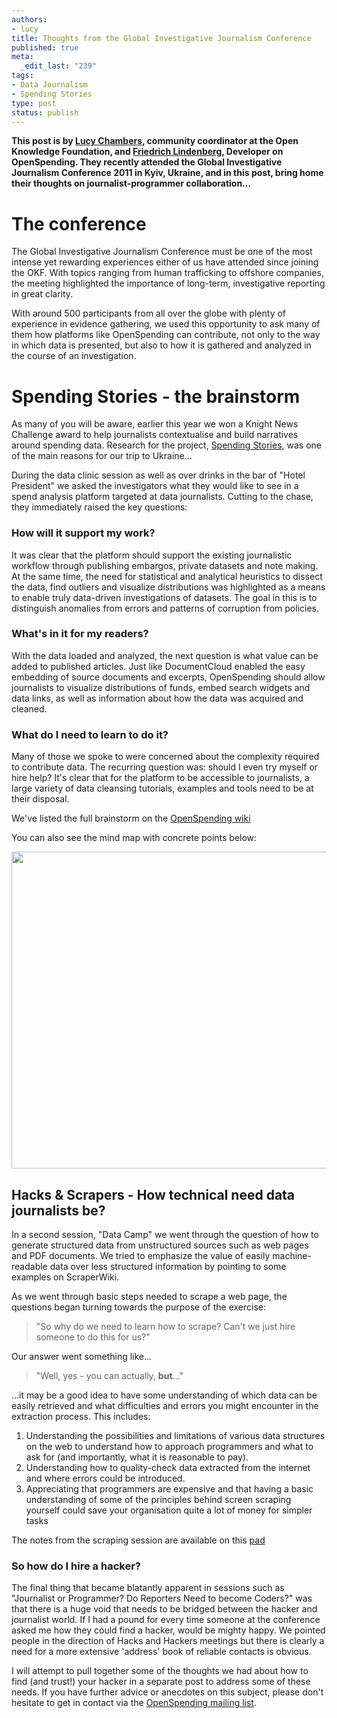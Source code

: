 ```yaml
---
authors:
- lucy
title: Thoughts from the Global Investigative Journalism Conference
published: true
meta:
  _edit_last: "239"
tags:
- Data Journalism
- Spending Stories
type: post
status: publish
---
```

**This post is by [Lucy Chambers](http://okfn.org/members/lucychambers), community coordinator at the Open Knowledge Foundation, and [Friedrich Lindenberg](http://okfn.org/members/pudo), Developer on OpenSpending. They recently attended the Global Investigative Journalism Conference 2011 in Kyiv, Ukraine, and in this post, bring home their thoughts on journalist-programmer collaboration...** 

# The conference

The Global Investigative Journalism Conference must be one of the most intense yet rewarding experiences either of us have attended since joining the OKF. With topics ranging from human trafficking to offshore companies, the meeting highlighted the importance of long-term, investigative reporting in great clarity.

With around 500 participants from all over the globe with plenty of experience in evidence gathering, we used this opportunity to ask many of them how platforms like OpenSpending can contribute, not only to the way in which data is presented, but also to how it is gathered and analyzed in the course of an investigation.

# Spending Stories - the brainstorm

As many of you will be aware, earlier this year we won a Knight News Challenge award to help journalists contextualise and build narratives around spending data. Research for the project, [Spending Stories](http://blog.okfn.org/2011/06/22/spending-stories-is-a-winner-of-the-knight-news-challenge/), was one of the main reasons for our trip to Ukraine... 

During the data clinic session as well as over drinks in the bar of "Hotel President" we asked the investigators what they would like to see in a spend analysis platform targeted at data journalists. Cutting to the chase, they immediately raised the key questions:

### How will it support my work?


It was clear that the platform should support the existing journalistic workflow through publishing embargos, private datasets and note making. At the same time, the need for statistical and analytical heuristics to dissect the data, find outliers and visualize distributions was highlighted as a means to enable truly data-driven investigations of datasets. The goal in this is to distinguish anomalies from errors and patterns of corruption from policies.

### What's in it for my readers? 


With the data loaded and analyzed, the next question is what value can be added to published articles. Just like DocumentCloud enabled the easy embedding of source documents and excerpts, OpenSpending should allow journalists to visualize distributions of funds, embed search widgets and data links, as well as information about how the data was acquired and cleaned. 

### What do I need to learn to do it?


Many of those we spoke to were concerned about the complexity required to contribute data. The recurring question was: should I even try myself or hire help? It's clear that for the platform to be accessible to journalists, a large variety of data cleansing tutorials, examples and tools need to be at their disposal.

We've listed the full brainstorm on the [OpenSpending wiki](http://wiki.openspending.org/Spending_Stories_Ideas#GIJC_Brainstorm)

You can also see the mind map with concrete points below: 

<a href="http://www.flickr.com/photos/okfn/6254141727/sizes/l/in/photostream/"><img alt="" src="http://farm7.static.flickr.com/6151/6254141727_fe12468a67_b.jpg" title="Spending Stories brainstorm OpenSpending" class="alignnone" width="1024" height="507" /></a>

## Hacks & Scrapers - How technical need data journalists be? 

In a second session, "Data Camp" we went through the question of how to generate structured data from unstructured sources such as web pages and PDF documents. We tried to emphasize the value of easily machine-readable data over less structured information by pointing to some examples on ScraperWiki. 

As we went through basic steps needed to scrape a web page, the questions began turning towards the purpose of the exercise: 
> "So why do we need to learn how to scrape? Can't we just hire someone to do this for us?" 

Our answer went something like...

> "Well, yes - you can actually, <strong>but</strong>..." 

...it may be a good idea to have some understanding of which data can be easily retrieved and what difficulties and errors you might encounter in the extraction process. This includes: 

1. Understanding the possibilities and limitations of various data structures on the web to understand how to approach programmers and what to ask for (and importantly, what it is reasonable to pay). 
2. Understanding how to quality-check data extracted from the internet and where errors could be introduced. 
3. Appreciating that programmers are expensive and that having a basic understanding of some of the principles behind screen scraping yourself could save your organisation quite a lot of money for simpler tasks

The notes from the scraping session are available on this [pad](http://pudo.okfnpad.org/scrapetutu)

### So how do I hire a hacker? 

The final thing that became blatantly apparent in sessions such as "Journalist or Programmer? Do Reporters Need to become Coders?" was that there is a huge void that needs to be bridged between the hacker and journalist world. If I had a pound for every time someone at the conference asked me how they could find a hacker, would be mighty happy. We pointed people in the direction of Hacks and Hackers meetings but there is clearly a need for a more extensive 'address' book of reliable contacts is obvious. 

I will attempt to pull together some of the thoughts we had about how to find (and trust!) your hacker in a separate post to address some of these needs. If you have further advice or anecdotes on this subject, please don't hesitate to get in contact via the [OpenSpending mailing list](http://lists.okfn.org/mailman/listinfo/wdmmg-discuss). 

